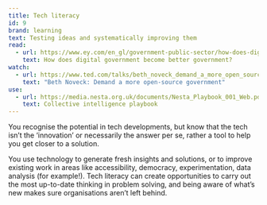 ```yaml
---
title: Tech literacy
id: 9
brand: learning
text: Testing ideas and systematically improving them
read:
  - url: https://www.ey.com/en_gl/government-public-sector/how-does-digital-government-become-better-government
    text: How does digital government become better government?
watch:
  - url: https://www.ted.com/talks/beth_noveck_demand_a_more_open_source_government
    text: "Beth Noveck: Demand a more open-source government"
use:
  - url: https://media.nesta.org.uk/documents/Nesta_Playbook_001_Web.pdf
    text: Collective intelligence playbook
---
```

You recognise the potential in tech developments, but know that the tech isn’t the ‘innovation’ or necessarily the answer per se, rather a tool to help you get closer to a solution.

You use technology to generate fresh insights and solutions, or to improve existing work in areas like accessibility, democracy, experimentation, data analysis (for example!). Tech literacy can create opportunities to carry out the most up-to-date thinking in problem solving, and being aware of what’s new makes sure organisations aren’t left behind.